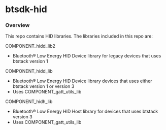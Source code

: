 # btsdk-hid

### Overview

This repo contains HID libraries. The libraries included in this repo are:


COMPONENT_hidd_lib2<br/>
* Bluetooth&#174; Low Energy HID Device library for legacy devices that uses btstack version 1<br/>

COMPONENT_hidd_lib<br/>
* Bluetooth&#174; Low Energy HID Device library devices that uses either btstack version 1 or version 3<br/>
* Uses COMPONENT_gatt_utils_lib

COMPONENT_hidh_lib<br/>
* Bluetooth&#174; Low Energy HID Host library for devices that uses btstack version 3<br/>
* Uses COMPONENT_gatt_utils_lib
